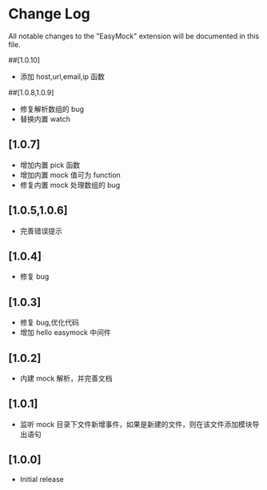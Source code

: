 # Change Log

All notable changes to the "EasyMock" extension will be documented in this file.

<!-- Check [Keep a Changelog](http://keepachangelog.com/) for recommendations on how to structure this file. -->

##[1.0.10]

* 添加 host,url,email,ip 函数

##[1.0.8,1.0.9]

* 修复解析数组的 bug
* 替换内置 watch

## [1.0.7]

* 增加内置 pick 函数
* 增加内置 mock 值可为 function
* 修复内置 mock 处理数组的 bug

## [1.0.5,1.0.6]

* 完善错误提示

## [1.0.4]

* 修复 bug

## [1.0.3]

* 修复 bug,优化代码
* 增加 hello easymock 中间件

## [1.0.2]

* 内建 mock 解析，并完善文档

## [1.0.1]

* 监听 mock 目录下文件新增事件，如果是新建的文件，则在该文件添加模块导出语句

## [1.0.0]

* Initial release
